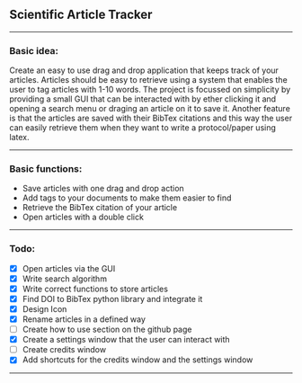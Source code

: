 ## Scientific Article Tracker
---

### Basic idea:

Create an easy to use drag and drop application that keeps track of your articles. Articles should be easy to retrieve using a system that enables the user to tag articles with 1-10 words. The project is focussed on simplicity by providing a small GUI that can be interacted with by ether clicking it and opening a search menu or draging an article on it to save it. Another feature is that the articles are saved with their BibTex citations and this way the user can easily retrieve them when they want to write a protocol/paper using latex.

---

### Basic functions:

* Save articles with one drag and drop action
* Add tags to your documents to make them easier to find 
* Retrieve the BibTex citation of your article
* Open articles with a double click

---

### Todo:

* [x] Open articles via the GUI
* [x] Write search algorithm
* [x] Write correct functions to store articles
* [x] Find DOI to BibTex python library and integrate it 
* [x] Design Icon
* [x] Rename articles in a defined way
* [ ] Create how to use section on the github page
* [x] Create a settings window that the user can interact with
* [ ] Create credits window
* [x] Add shortcuts for the credits window and the settings window 

---
